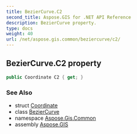 ```yaml
---
title: BezierCurve.C2
second_title: Aspose.GIS for .NET API Reference
description: BezierCurve property. 
type: docs
weight: 40
url: /net/aspose.gis.common/beziercurve/c2/
---
```

## BezierCurve.C2 property

```csharp
public Coordinate C2 { get; }
```

### See Also

* struct [Coordinate](../../coordinate/)
* class [BezierCurve](../)
* namespace [Aspose.Gis.Common](../../beziercurve/)
* assembly [Aspose.GIS](../../../)


